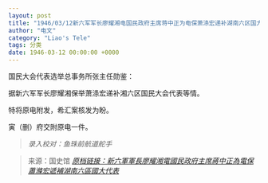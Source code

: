 ```yaml
---
layout: post
title: "1946/03/12新六军军长廖耀湘电国民政府主席蒋中正为电保萧涤宏递补湖南六区国大代表"
author: "电文"
category: "Liao's Tele"
tags: 分类
date: 1946-03-12 00:00:00 +0000
---
```

国民大会代表选举总事务所张主任勋鉴：

据新六军军长廖耀湘保举萧涤宏递补湘六区国民大会代表等情。

特将原电附发，希汇案核发为盼。

寅（删）府交附原电一件。

> *录入校对：鱼珠前航道舵手*

> 来源：国史馆 [*原档链接：新六軍軍長廖耀湘電國民政府主席蔣中正為電保蕭滌宏遞補湖南六區國大代表*](https://ahonline.drnh.gov.tw/index.php?act=Display/image/5894373UDxVnjt#c8J)